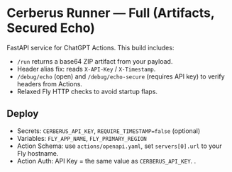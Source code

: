 # Cerberus Runner — Full (Artifacts, Secured Echo)

FastAPI service for ChatGPT Actions. This build includes:
- `/run` returns a base64 ZIP artifact from your payload.
- Header alias fix: reads `X-API-Key` / `X-Timestamp`.
- `/debug/echo` (open) and `/debug/echo-secure` (requires API key) to verify headers from Actions.
- Relaxed Fly HTTP checks to avoid startup flaps.

## Deploy
- Secrets: `CERBERUS_API_KEY`, `REQUIRE_TIMESTAMP=false` (optional)
- Variables: `FLY_APP_NAME`, `FLY_PRIMARY_REGION`
- Action Schema: use `actions/openapi.yaml`, set `servers[0].url` to your Fly hostname.
- Action Auth: API Key = the same value as `CERBERUS_API_KEY`.
.
